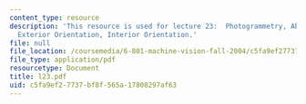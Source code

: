 ```yaml
---
content_type: resource
description: 'This resource is used for lecture 23:  Photogrammetry, Absolute Orientation,
  Exterior Orientation, Interior Orientation.'
file: null
file_location: /coursemedia/6-801-machine-vision-fall-2004/c5fa9ef27737bf8f565a17808297af63_l23.pdf
file_type: application/pdf
resourcetype: Document
title: l23.pdf
uid: c5fa9ef2-7737-bf8f-565a-17808297af63
---
```

